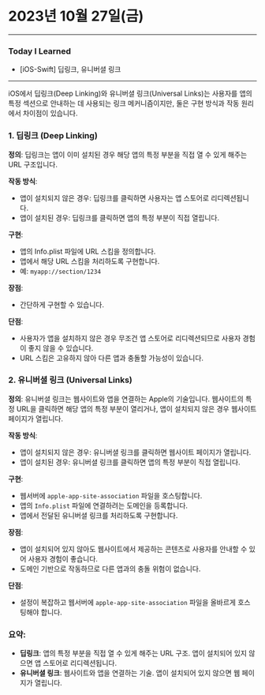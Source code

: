 # 2023년 10월 27일(금)

---

### Today I Learned

- [iOS-Swift] 딥링크, 유니버셜 링크

---

iOS에서 딥링크(Deep Linking)와 유니버셜 링크(Universal Links)는 사용자를 앱의 특정 섹션으로 안내하는 데 사용되는 링크 메커니즘이지만, 둘은 구현 방식과 작동 원리에서 차이점이 있습니다.

### 1. 딥링크 (Deep Linking)

**정의**: 딥링크는 앱이 이미 설치된 경우 해당 앱의 특정 부분을 직접 열 수 있게 해주는 URL 구조입니다.

**작동 방식**:

- 앱이 설치되지 않은 경우: 딥링크를 클릭하면 사용자는 앱 스토어로 리디렉션됩니다.
- 앱이 설치된 경우: 딥링크를 클릭하면 앱의 특정 부분이 직접 열립니다.

**구현**:

- 앱의 Info.plist 파일에 URL 스킴을 정의합니다.
- 앱에서 해당 URL 스킴을 처리하도록 구현합니다.
- 예: `myapp://section/1234`

**장점**:

- 간단하게 구현할 수 있습니다.

**단점**:

- 사용자가 앱을 설치하지 않은 경우 무조건 앱 스토어로 리디렉션되므로 사용자 경험이 좋지 않을 수 있습니다.
- URL 스킴은 고유하지 않아 다른 앱과 충돌할 가능성이 있습니다.

### 2. 유니버셜 링크 (Universal Links)

**정의**: 유니버셜 링크는 웹사이트와 앱을 연결하는 Apple의 기술입니다. 웹사이트의 특정 URL을 클릭하면 해당 앱의 특정 부분이 열리거나, 앱이 설치되지 않은 경우 웹사이트 페이지가 열립니다.

**작동 방식**:

- 앱이 설치되지 않은 경우: 유니버셜 링크를 클릭하면 웹사이트 페이지가 열립니다.
- 앱이 설치된 경우: 유니버셜 링크를 클릭하면 앱의 특정 부분이 직접 열립니다.

**구현**:

- 웹서버에 `apple-app-site-association` 파일을 호스팅합니다.
- 앱의 `Info.plist` 파일에 연결하려는 도메인을 등록합니다.
- 앱에서 전달된 유니버셜 링크를 처리하도록 구현합니다.

**장점**:

- 앱이 설치되어 있지 않아도 웹사이트에서 제공하는 콘텐츠로 사용자를 안내할 수 있어 사용자 경험이 좋습니다.
- 도메인 기반으로 작동하므로 다른 앱과의 충돌 위험이 없습니다.

**단점**:

- 설정이 복잡하고 웹서버에 `apple-app-site-association` 파일을 올바르게 호스팅해야 합니다.

### 요약:

- **딥링크**: 앱의 특정 부분을 직접 열 수 있게 해주는 URL 구조. 앱이 설치되어 있지 않으면 앱 스토어로 리디렉션됩니다.
- **유니버셜 링크**: 웹사이트와 앱을 연결하는 기술. 앱이 설치되어 있지 않으면 웹 페이지가 열립니다.